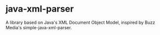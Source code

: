 # java-xml-parser
A library based on Java's XML Document Object Model, inspired by Buzz Media's simple-java-xml-parser.
